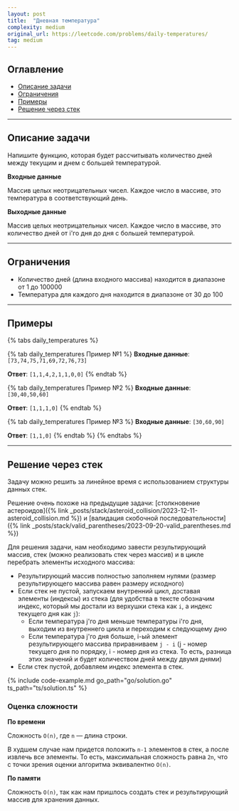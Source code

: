 ```yaml
---
layout: post
title:  "Дневная температура"
complexity: medium
original_url: https://leetcode.com/problems/daily-temperatures/
tag: medium
---
```


## Оглавление

- [Описание задачи](#описание-задачи)
- [Ограничения](#ограничения)
- [Примеры](#примеры)
- [Решение через стек](#решение-через-стек)

---

## Описание задачи

Напишите функцию, которая будет рассчитывать количество дней между текущим и днем с большей температурой.

**Входные данные**

Массив целых неотрицательных чисел. Каждое число в массиве, это температура в соответствующий день.

**Выходные данные**

Массив целых неотрицательных чисел. Каждое число в массиве, это количество дней от i'го дня до дня с большей температурой. 

---

## Ограничения

- Количество дней (длина входного массива) находится в диапазоне от 1 до 100000
- Температура для каждого дня находится в диапазоне от 30 до 100

---

## Примеры

{% tabs daily_temperatures %}

{% tab daily_temperatures Пример №1 %}
**Входные данные**: `[73,74,75,71,69,72,76,73]`

**Ответ**: `[1,1,4,2,1,1,0,0]`
{% endtab %}

{% tab daily_temperatures Пример №2 %}
**Входные данные**: `[30,40,50,60]`

**Ответ**: `[1,1,1,0]`
{% endtab %}

{% tab daily_temperatures Пример №3 %}
**Входные данные**: `[30,60,90]`

**Ответ**: `[1,1,0]`
{% endtab %}
{% endtabs %}

---

## Решение через стек

Задачу можно решить за линейное время с использованием структуры данных стек.

Решение очень похоже на предыдущие задачи: [столкновение астероидов]({% link _posts/stack/asteroid_collision/2023-12-11-asteroid_collision.md %}) и [валидация скобочной последовательности]({% link _posts/stack/valid_parentheses/2023-09-20-valid_parentheses.md %})

Для решения задачи, нам необходимо завести результирующий массив, стек (можно реализовать стек через массив) и в цикле перебрать элементы исходного массива:
- Результирующий массив полностью заполняем нулями (размер результирующего массива равен размеру исходного)
- Если стек не пустой, запускаем внутренний цикл, доставая элементы (индексы) из стека (для удобства в тексте обозначим индекс, который мы достали из верхушки стека как `i`, а индекс текущего дня как `j`):
  - Если температура j'го дня меньше температуры i'го дня, выходим из внутреннего цикла и переходим к следующему дню
  - Если температура j'го дня больше, i-ый элемент результирующего массива приравниваем `j - i` (j - номер текущего дня по порядку, i - номер дня из стека. То есть, разница этих значений и будет количеством дней между двумя днями)
- Если стек пустой, добавляем индекс элемента в стек.

{% include code-example.md go_path="go/solution.go" ts_path="ts/solution.ts" %}

### Оценка сложности

**По времени**

Сложность `O(n)`, где `n` — длина строки.

В худшем случае нам придется положить `n-1` элементов в стек, а после извлечь все элементы. То есть, максимальная сложность равна `2n`, что с точки зрения оценки алгоритма эквивалентно `O(n)`.

**По памяти**

Сложность `O(n)`, так как нам пришлось создать стек и результирующий массив для хранения данных.
